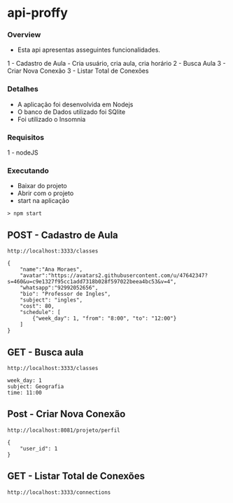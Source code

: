 # api-proffy

### Overview

 - Esta api apresentas asseguintes funcionalidades.
 
 1 - Cadastro de Aula - Cria usuário, cria aula, cria horário
 2 - Busca Aula
 3 - Criar Nova Conexão
 3 - Listar Total de Conexões

 
 ### Detalhes
 
 - A aplicação foi desenvolvida em Nodejs 
 - O banco de Dados utilizado foi SQlite
 - Foi utilizado o Insomnia
 
  ### Requisitos

1 - nodeJS
 
  ### Executando
 
 - Baixar do projeto
 - Abrir com o projeto
 - start na aplicação

```
> npm start
```

## POST - Cadastro de Aula
```
http://localhost:3333/classes
```
```
{
    "name":"Ana Moraes",
    "avatar":"https://avatars2.githubusercontent.com/u/47642347?s=460&u=c9e1327f95cc1add7318b028f597022beea4bc53&v=4",
    "whatsapp":"92992052656",
    "bio": "Professor de Ingles",
    "subject": "ingles",
    "cost": 80,
    "schedule": [
        {"week_day": 1, "from": "8:00", "to": "12:00"}
    ]
}
```

## GET - Busca aula

```
http://localhost:3333/classes
```

```
week_day: 1
subject: Geografia
time: 11:00
```

## Post - Criar Nova Conexão

```
http://localhost:8081/projeto/perfil
```
```
{
    "user_id": 1
}
```

## GET - Listar Total de Conexões

```
http://localhost:3333/connections
```




